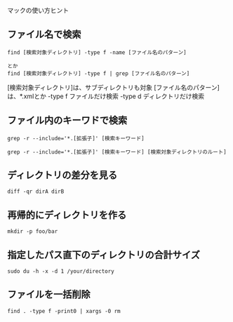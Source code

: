マックの使い方ヒント


## ファイル名で検索

```
find [検索対象ディレクトリ] -type f -name [ファイル名のパターン]

とか
find [検索対象ディレクトリ] -type f | grep [ファイル名のパターン]
```

[検索対象ディレクトリ]は、サブディレクトリも対象
 [ファイル名のパターン]は、*.xmlとか
-type f ファイルだけ検索
-type d ディレクトリだけ検索


## ファイル内のキーワドで検索
```
grep -r --include='*.[拡張子]' [検索キーワード]

grep -r --include='*.[拡張子]' [検索キーワード] [検索対象ディレクトリのルート]
```

## ディレクトリの差分を見る
```
diff -qr dirA dirB
```

## 再帰的にディレクトリを作る

```
mkdir -p foo/bar
```


## 指定したパス直下のディレクトリの合計サイズ

```
sudo du -h -x -d 1 /your/directory
```


## ファイルを一括削除

```
find . -type f -print0 | xargs -0 rm
```
